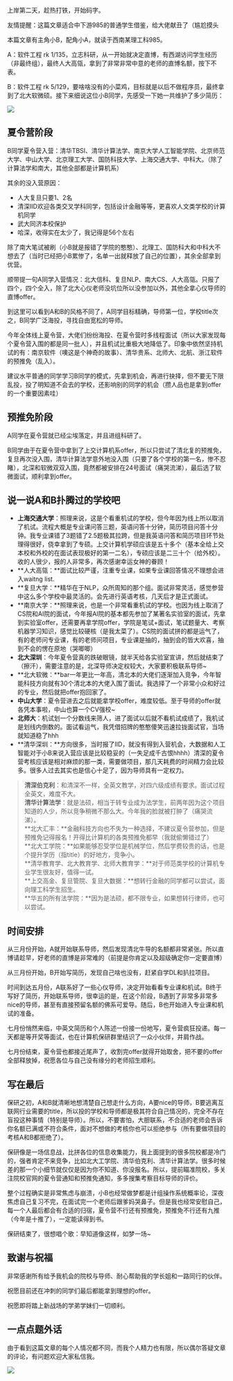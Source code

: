 上岸第二天，趁热打铁，开始码字。

友情提醒：这篇文章适合中下游985的普通学生借鉴，给大佬献丑了（尴尬摸头

本篇文章有主角小B，配角小A，就读于西南某理工科985。

A：软件工程 rk 1/135，立志科研，从一开始就决定直博，有西湖访问学生经历（非最终组），最终人大高瓴，拿到了非常非常中意的老师的直博名额，按下不表。

B：软件工程 rk 5/129，要啥啥没有的小菜鸡，目标就是以后不做程序员，最终拿到了北大软微硕。接下来细说这位小B同学，先感受一下她一共维护了多少简历：

![](https://pic2.zhimg.com/v2-04e9cb29e3ec5b022923ebb61b61b175_b.jpg)

夏令营阶段
-----

B同学夏令营入营：清华TBSI、清华计算法学、南京大学人工智能学院、北京师范大学、中山大学、北京理工大学、国防科技大学、上海交通大学、中科大。（除了计算法学和南大，其他全部都是计算机系）

其余的没入营原因：

*   人大复旦只要1、2名
*   清深IID欢迎各类交叉学科同学，包括设计金融等等，更喜欢人文类学校的计算机同学
*   武大同济本校保护
*   哈深，收得实在太少了，我记得是56个左右

除了南大笔试被刷（小B就是报错了学院的憨憨）、北理工、国防科大和中科大不想去了（当时已经把小B累惨了，名单一出就释放了自己的位置），其余全部拿到优营。

顺带提一句A同学入营情况：北大信科、复旦NLP、南大CS、人大高瓴。只报了四个，四个全入，除了北大心仪老师没坑位所以没参加以外，其他全拿心仪导师的直博offer。

到这里可以看到A和B的风格不同了，A同学目标精确，导师第一位，学校title次之，B同学广泛海投，寻找自由宽松的导师。

今年全体线上夏令营，大佬们纷纷海投、在夏令营时多线程面试（所以大家发现每个夏令营入围的都是同一批人），并且机试比重极大地降低了。印象中依然坚持机试的有：南京软件（噢这是个神奇的故事）、清华贵系、北师大、北航、浙江软件的预推免（乱入）。

建议水平普通的同学学习B同学的模式，先拿到机会，再进行抉择，但不要无下限乱投，投了明知道不会去的学校，还影响别的同学的机会（攒人品也是拿到offer的一个重要因素哇）

预推免阶段
-----

A同学在夏令营就已经尘埃落定，并且进组科研了。

B同学由于在夏令营中拿到了上交计算机系offer，所以只尝试了清北复的预推免，复旦再次没入围，清华计算法学意外地没入围（只要了各个学校的第一名，惨不忍睹），北深和软微双双入围，竟然都被安排在24号面试（痛哭流涕），最后选了软微面试，顺利拿到offer。

说一说A和B扑腾过的学校吧
-------------

*   **上海交通大学**：照理来说，这是个看重机试的学校，但今年因为线上所以取消了机试。流程大概是专业课问答三题，英语问答十分钟，简历项目问答十分钟。我专业课错了3题错了2.5题极其拉跨，但是我英语问答和简历项目环节处理得很好，侥幸拿到了专硕。上交计算机学硕应该是五十多个（基本全给上交本校和外校的在面试表现极好的第一二名），专硕应该是二三十个（给外校）。收的人很少，报的人非常多，再次感谢幸运女神的眷顾！
*   **人大高瓴：**面试比较严谨，注重专业课，如果专业课回答情况不理想会进入waitng list.
*   **复旦大学：**精华在于NLP，众所周知的那个组。面试非常灵活，感觉参营中这么多个学校中最灵活的。会先进行英语考核，几天后才是正式面试。
*   **南京大学：**照理来说，也是一个非常看重机试的学校。也因为线上取消了CS院和AI院的面试，今年报AI院的基本都先参加了某著名实验室的面试，先拿到实验室offer，还需要再拿学院offer，学院是笔试+面试，笔试题量大、考察机器学习知识，感觉比较硬核（是我太菜了）。CS院的面试拼的都是运气了，有的老师问专业课，有的老师问项目，专业课是抽的，抽到会的皆大欢喜，抽到不会的愣在原地（哭唧唧）
*   **北大深圳**：今年夏令营真的跌破眼镜，就半天给各实验室宣讲，然后就结束了（擦汗），需要注意的是，北深导师决定权较大，大家要积极联系导师~
*   **北大软微：**bar一年更比一年高，清北本的大佬们逐渐加入竞争，今年智能科技方向就有30个清北本的大佬入围了面试。我选择了一个非常小众和好过的专业，然后就把offer抱回家了。
*   **中山大学**：夏令营进去之后就能拿学校offer，难度较低。至于导师的offer就各凭本事啦，中山也算一个CV强校~
*   **北师大**：机试划一个分数线来筛人，进了面试以后就不看机试成绩了，我机试是划线内倒数的。面试看运气，我凭借招牌的憨憨傻笑迅速拉拢面试官，当场就知道稳了hhh
*   **清华深圳：**方向很多，当时报了IID，就没有得到入营机会，大数据和人工智能对于小B来说入营应该是比较稳妥的（一失足成千古恨hhhh）清深的夏令营考核应该是相对麻烦的那一类，需要做项目，那几天耗费的时间精力会比较多。很多人过去其实也是信心十足了，因为导师具有一定权力。

> **清深伯克利**：和清深不一样，全英文教学，对四六级成绩有要求。面试过程全英文，难度不大。  
> **清华计算法学**：就是法硕，相当于转专业成为法学生，前两年因为这个项目知道的人少，所以竞争稍微不那么大。今年我的脸就被打肿了（痛哭流涕）。  
> **北大汇丰：**金融科技方向也不失为一种选择，不建议夏令营参加，但是预推免记得报名！开得比计算机的各类预推免都早（我就偷懒错过了）  
> **北大工学院：**如果能够忍受学位是机械学位，然后学费较贵的话，也是个提升学历（指title）的好地方，竞争小。  
> **清华教育学、北大教育学、北师大教育学：**对于师范类学校的计算机专业学生很友好，值得一试。  
> **上交高金、复旦管院、复旦大数据：**想转行金融的同学都可以尝试，面向理工科学生招生。  
> **华五的所有法学院：**因为是法硕，都不限专业，如果想转行律师，也可以尝试。

时间安排
----

从三月份开始，A就开始联系导师，然后发现清北牛导的名额都非常紧张。所以直博请趁早，好老师的直博是非常难的（前提是你肯定以及超级确定你一定要直博）

从三月份开始，B开始写简历，发现自己啥也没有，赶紧自学DL和扒拉项目。

时间到达五月份，A联系好了一些心仪导师，决定开始看看专业课和机试。B终于写好了简历，开始联系导师，很幸运的是，在这个阶段，B遇到了非常多非常多nice的导师，甚至有直接预留名额的佛系可爱导。随后，B也开始进入专业课和机试的准备。

七月份悄然来临，中英文简历和个人陈述一份接一份地写，夏令营疯狂投递。每一天都是等开奖等面试，也在计算机保研群里结识了一众小伙伴，并肩作战。

七月份结束，夏令营也都接近尾声了，收割完offer就得开始取舍，把不要的offer全部释放掉，祝愿各位与自己没有缘分的老师招生顺利。

写在最后
----

保研之初，A和B就清晰地想清楚自己想走什么方向，A要nice的导师，B要逃离互联网行业需要的title，所以投的学校和导师都是极其符合自己情况的，完全不存在盲投这种事情（特别是导师）。所以，不要害怕，大胆联系，不合适的老师会告诉你名额已满或不符合条件，面对不想做的考核你也可以拒绝参与（所有要做项目的考核A和B都拒绝了）。

保研像是一场信息战，比拼各位的信息收集能力，我上面提到的很多院校都是冷门的，强者肯定不来竞争，比如北大工学院、清华伯克利、清华计算法学。很多时候差的那一个小细节就仅仅是因为你不知道、你没报名。所以，提前瞄准院校，多关注院校官网的夏令营通知和预推免通知，多多搜集考察目标导师的评价。

整个过程确实是非常焦虑与崩溃，小B也经常做梦都是计组操作系统概率论，深夜焦虑自己复习不完，在面试完一个老师后跟爹妈哭鼻子。但是我也经常安慰自己，每一个人最后都会有合适的归宿，夏令营不行还有预推免，预推免不行还有九推（今年是十推了），一定能读得到书。

保研结束了，很想唱个歌：早知道像这样，如梦一场~

**致谢与祝福**
---------

非常感谢所有给予我机会的院校与导师、耐心帮助我的学长姐和一路同行的伙伴。

祝愿目前还在冲刺的同学们最后都能拿到理想的offer。

祝愿即将踏上新战场的学弟学妹们一切顺利。

一点点题外话
------

由于看到这篇文章的每个人情况都不同，而我个人精力也有限，所以偶尔答疑文章的评论，有问题欢迎大家私信我。

![](https://pic2.zhimg.com/v2-499088cd86022b7ae42d16de960e1ca1_b.jpg)